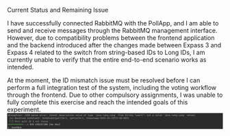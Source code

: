 Current Status and Remaining Issue

I have successfully connected RabbitMQ with the PollApp, and I am able to send and receive messages through the RabbitMQ management interface.
However, due to compatibility problems between the frontend application and the backend introduced after the changes made between Expass 3 and Expass 4 related to the switch from string-based IDs to Long IDs,
I am currently unable to verify that the entire end-to-end scenario works as intended.

At the moment, the ID mismatch issue must be resolved before I can perform a full integration test of the system, 
including the voting workflow through the frontend.
Due to other compulsory assignments, I was unable to fully complete this exercise and reach the intended goals of this experiment.
![img_2.png](img_2.png)